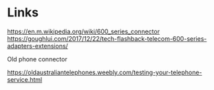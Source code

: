 # Links
https://en.m.wikipedia.org/wiki/600_series_connector
https://goughlui.com/2017/12/22/tech-flashback-telecom-600-series-adapters-extensions/

Old phone connector

https://oldaustraliantelephones.weebly.com/testing-your-telephone-service.html
